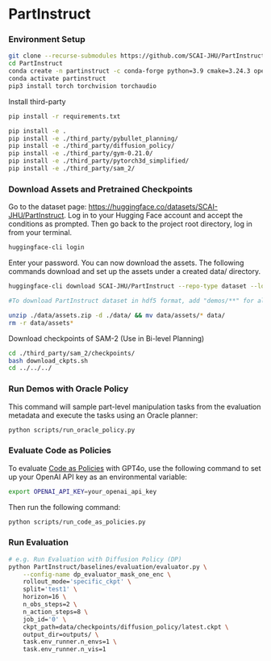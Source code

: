 # PartInstruct

### Environment Setup 


```bash
git clone --recurse-submodules https://github.com/SCAI-JHU/PartInstruct.git
cd PartInstruct
conda create -n partinstruct -c conda-forge python=3.9 cmake=3.24.3 open3d ninja gcc_linux-64=12 gxx_linux-64=12
conda activate partinstruct
pip3 install torch torchvision torchaudio
```

Install third-party

```bash
pip install -r requirements.txt

pip install -e .
pip install -e ./third_party/pybullet_planning/
pip install -e ./third_party/diffusion_policy/
pip install -e ./third_party/gym-0.21.0/
pip install -e ./third_party/pytorch3d_simplified/
pip install -e ./third_party/sam_2/

```

### Download Assets and Pretrained Checkpoints
Go to the dataset page: https://huggingface.co/datasets/SCAI-JHU/PartInstruct. Log in to your Hugging Face account and accept the conditions as prompted. Then go back to the project root directory, log in from your terminal.

```bash
huggingface-cli login
```
Enter your password. You can now download the assets. The following commands download and set up the assets under a created data/ directory.

```bash
huggingface-cli download SCAI-JHU/PartInstruct --repo-type dataset --local-dir ./data --include "*.json" "assets.zip" "checkpoints/**" 

#To download PartInstruct dataset in hdf5 format, add "demos/**" for all demo, "demos/OBJECT_NAME.hdf5" for demo of specific object type

unzip ./data/assets.zip -d ./data/ && mv data/assets/* data/
rm -r data/assets*
```

Download checkpoints of SAM-2 (Use in Bi-level Planning)

```bash
cd ./third_party/sam_2/checkpoints/
bash download_ckpts.sh
cd ../../../
```

### Run Demos with Oracle Policy
This command will sample part-level manipulation tasks from the evaluation metadata and execute the tasks using an Oracle planner:
```bash
python scripts/run_oracle_policy.py
```

### Evaluate Code as Policies
To evaluate [Code as Policies](https://code-as-policies.github.io/) with GPT4o, use the following command to set up your OpenAI API key as an environmental variable:
```bash
export OPENAI_API_KEY=your_openai_api_key
```
Then run the following command:
```bash
python scripts/run_code_as_policies.py
```

### Run Evaluation

```bash
# e.g. Run Evaluation with Diffusion Policy (DP)
python PartInstruct/baselines/evaluation/evaluator.py \
    --config-name dp_evaluator_mask_one_enc \
    rollout_mode='specific_ckpt' \
    split='test1' \
    horizon=16 \
    n_obs_steps=2 \
    n_action_steps=8 \
    job_id='0' \
    ckpt_path=data/checkpoints/diffusion_policy/latest.ckpt \
    output_dir=outputs/ \
    task.env_runner.n_envs=1 \
    task.env_runner.n_vis=1
```

